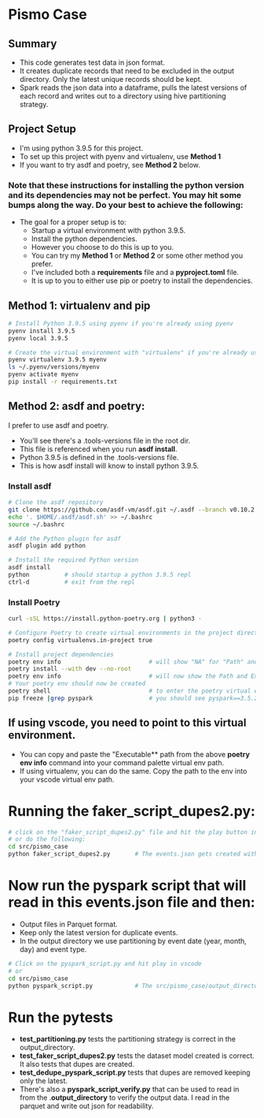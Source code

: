 # Pismo Case


## Summary
- This code generates test data in json format.
- It creates duplicate records that need to be excluded in the output directory.  Only the latest unique records should be kept. 
- Spark reads the json data into a dataframe, pulls the latest versions of each record and writes out to a directory using hive partitioning strategy. 

## Project Setup

- I'm using python 3.9.5 for this project. 
- To set up this project with pyenv and virtualenv, use **Method 1**
- If you want to try asdf and poetry, see **Method 2** below. 
### Note that these instructions for installing the python version and its dependencies may not be perfect.  You may hit some bumps along the way.   Do your best to achieve the following:
- The goal for a proper setup is to:
    - Startup a virtual environment with python 3.9.5.
    - Install the python dependencies.
    - However you choose to do this is up to you.   
    - You can try my **Method 1** or **Method 2** or some other method you prefer. 
    - I've included both a **requirements** file and a **pyproject.toml** file. 
    - It is up to you to either use pip or poetry to install the dependencies. 


## Method 1: virtualenv and pip
```bash
# Install Python 3.9.5 using pyenv if you're already using pyenv
pyenv install 3.9.5
pyenv local 3.9.5

# Create the virtual environment with "virtualenv" if you're already using virtualenv
pyenv virtualenv 3.9.5 myenv
ls ~/.pyenv/versions/myenv
pyenv activate myenv
pip install -r requirements.txt
```

## Method 2: asdf and poetry:
I prefer to use asdf and poetry.   
- You'll see there's a .tools-versions file in the root dir.   
- This file is referenced when you run **asdf install**.   
- Python 3.9.5 is defined in the .tools-versions file.   
- This is how asdf install will know to install python 3.9.5.

### Install asdf
```bash
# Clone the asdf repository
git clone https://github.com/asdf-vm/asdf.git ~/.asdf --branch v0.10.2
echo '. $HOME/.asdf/asdf.sh' >> ~/.bashrc
source ~/.bashrc

# Add the Python plugin for asdf
asdf plugin add python

# Install the required Python version
asdf install
python          # should startup a python 3.9.5 repl
ctrl-d          # exit from the repl
```

### Install Poetry
```bash
curl -sSL https://install.python-poetry.org | python3 -

# Configure Poetry to create virtual environments in the project directory
poetry config virtualenvs.in-project true

# Install project dependencies
poetry env info                         # will show "NA" for "Path" and "Executable"
poetry install --with dev --no-root
poetry env info                         # will now show the Path and Executable
# Your poetry env should now be created
poetry shell                            # to enter the poetry virtual environment
pip freeze |grep pyspark                # you should see pyspark==3.5.2
```

## If using vscode, you need to point to this virtual environment. 
- You can copy and paste the "Executable** path from the above **poetry env info** command into your command palette virtual env path. 
- If using virtualenv, you can do the same.  Copy the path to the env into your vscode virtual env path.

# Running the faker_script_dupes2.py:
```bash
# click on the "faker_script_dupes2.py" file and hit the play button in vs code
# or do the following:
cd src/pismo_case
python faker_script_dupes2.py       # The events.json gets created with dupes
```
# Now run the pyspark script that will read in this events.json file and then: 
- Output files in Parquet format.
- Keep only the latest version for duplicate events.
- In the output directory we use partitioning by event date (year, month, day) and
event type.
```bash
# Click on the pyspark_script.py and hit play in vscode
# or
cd src/pismo_case
python pyspark_script.py            # The src/pismo_case/output_director gets created
```

# Run the pytests
- **test_partitioning.py** tests the partitioning strategy is correct in the output_directory.
- **test_faker_script_dupes2.py** tests the dataset model created is correct.  It also tests that dupes are created.
- **test_dedupe_pyspark_script.py** tests that dupes are removed keeping only the latest.
- There's also a **pyspark_script_verify.py** that can be used to read in from the .**output_directory** to verify the output data.  I read in the parquet and write out json for readability.
